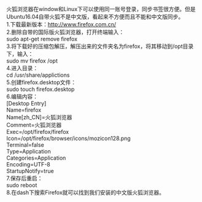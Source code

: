 火狐浏览器在window和Linux下可以使用同一账号登录，同步书签很方便。但是Ubuntu16.04自带火狐不是中文版，看起来不方便而且不能和中文版同步。  
1.下载最新版本：http://www.firefox.com.cn/  
2.删除自带的国际版火狐浏览器，打开终端输入：  
  sudo apt-get remove firefox  
3.将下载好的压缩包解压，解压出来的文件夹名为firefox，将其移动到/opt目录下，输入：  
  sudo mv firefox /opt  
4.进入目录：  
  cd  /usr/share/applictions  
5.创建firefox.desktop文件：  
  sudo touch firefox.desktop  
6.编辑内容：  
  [Desktop Entry]  
  Name=firefox  
  Name[zh_CN]=火狐浏览器  
  Comment=火狐浏览器  
  Exec=/opt/firefox/firefox  
  Icon=/opt/firefox/browser/icons/mozicon128.png  
  Terminal=false  
  Type=Application  
  Categories=Application  
  Encoding=UTF-8  
  StartupNotify=true  
7.保存后重启：  
  sudo reboot  
8.在dash下搜索Firefox就可以找到我们安装的中文版火狐浏览器。  
